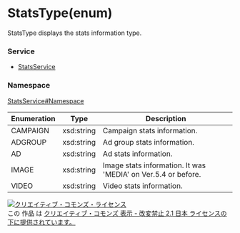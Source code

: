 # StatsType(enum)
StatsType displays the stats information type.
 
### Service
+ [StatsService](../../services/StatsService.md)

### Namespace
[StatsService#Namespace](../../services/StatsService.md#namespace)

| Enumeration | Type | Description |
|---|---|---|
| CAMPAIGN | xsd:string | Campaign stats information. |
| ADGROUP | xsd:string | Ad group stats information. |
| AD | xsd:string | Ad stats information. |
| IMAGE | xsd:string | Image stats information. It was 'MEDIA' on Ver.5.4 or before.　|
| VIDEO | xsd:string | Video stats information. |

 
<a rel="license" href="http://creativecommons.org/licenses/by-nd/2.1/jp/">
<img alt="クリエイティブ・コモンズ・ライセンス" style="border-width:0" src="https://i.creativecommons.org/l/by-nd/2.1/jp/88x31.png" />
</a><br />
この 作品 は <a rel="license" href="http://creativecommons.org/licenses/by-nd/2.1/jp/">
クリエイティブ・コモンズ 表示 - 改変禁止 2.1 日本 ライセンスの下に提供されています。</a>

